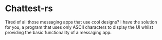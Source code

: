 # Chattest-rs

Tired of all those messaging apps that use cool designs? I have the solution for you, a program that uses only ASCII characters
to display the UI whilst providing the basic functionality of a messaging app.
